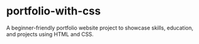 # portfolio-with-css
A beginner-friendly portfolio website project to showcase skills, education, and projects using HTML and CSS.
